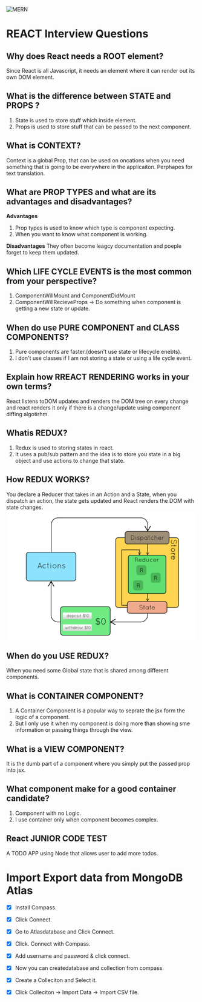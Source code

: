 ![MERN](http://adsvento.in/images/react/mernstack.png)

<h1> REACT Interview Questions</h1>

## Why does React needs a ROOT element?
Since React is all Javascript, it needs an element where it can render out its own DOM element.

## What is the difference between STATE and PROPS ?
1. State is used to store stuff which inside element.
2. Props is used to store stuff that can be passed to the next component.

## What is CONTEXT?
Context is a global Prop, that can be used on oncations when you need something that is going to be everywhere in the applicaiton.
Perphapes for text translation.

## What are PROP TYPES and what are its advantages and disadvantages?
**Advantages**
1. Prop types is used to know which type is component expecting.
2. When you want to know what component is working.

**Disadvantages**
They often become leagcy documentation and poeple forget to keep them updated.

## Which LIFE CYCLE EVENTS is the most common from your perspective?
1. ComponentWillMount and ComponentDidMount
2. ComponentWillRecieveProps -> Do something when component is getting a new state or update.

## When do use PURE COMPONENT and CLASS COMPONENTS?
1. Pure components are faster.(doesn't use state or lifecycle enebts).
2. I don't use classes if I am not storing a state or using a life cycle event.

## Explain how RREACT RENDERING works in your own terms?
React listens toDOM updates and renders the DOM tree on every change and react renders it only if there is a change/update using component diffing algotirhm.

## Whatis REDUX?
1. Redux is used to storing states in react.
2. It uses a pub/sub pattern and the idea is to store you state in a big object and use actions to change that state.

## How REDUX WORKS?
You declare a Reducer that takes in an Action and a State, when you dispatch an action, the state gets updated and React renders the DOM with state changes.
![REDUX](https://github.com/SagarSharma4244/MERN/blob/master/Redux.gif)

## When do you USE REDUX?
When you need some Global state that is shared among different components.

## What is CONTAINER COMPONENT?
1. A Container Component is a popular way to seprate the jsx form the logic of a component.
2. But I only use it when my component is doing more than showing sme information or passing things through the view.

## What is a VIEW COMPONENT?
It is the dumb part of a component where you simply put the passed prop into jsx.

## What component make for a good  container candidate?
1. Component with no Logic.
2. I use container only when component becomes complex.

## React JUNIOR CODE TEST
A TODO APP using Node that allows user to add more todos.



# Import Export data from MongoDB Atlas
 - [x] Install Compass.
 - [x] Click Connect.
 - [x] Go to Atlasdatabase and Click Connect.
 - [x] Click. Connect with Compass.
 - [x] Add username and password & click connect.
 - [x] Now you can createdatabase and collection from compass.
 - [x] Create a Colleciton and Select it.
 - [x] Click Colleciton -> Import Data -> Import CSV file.
 
